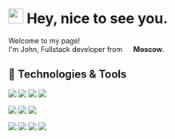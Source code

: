 <h1><img src="https://emojis.slackmojis.com/emojis/images/1531849430/4246/blob-sunglasses.gif?1531849430" width="30"/> Hey, nice to see you.</h1>

<p>Welcome to my page! </br> I'm John, Fullstack developer from <img src="https://hatscripts.github.io/circle-flags/flags/ru.svg" width="14"> <b>Moscow</b>.

## 🔧 Technologies & Tools
![](https://img.shields.io/badge/Linux-informational?style=for-the-badge&logo=linux&logoColor=white&color=0871c4)
![](https://img.shields.io/badge/Windows-informational?style=for-the-badge&logo=windows&logoColor=white&color=0871c4)
![](https://img.shields.io/badge/Git-informational?style=for-the-badge&logo=git&logoColor=white&color=0871c4)
![](https://img.shields.io/badge/PyCharm-informational?style=for-the-badge&logo=intellij-idea&logoColor=white&color=0871c4)

![](https://img.shields.io/badge/Python-informational?style=for-the-badge&logo=python&logoColor=white&color=ffcd20)
![](https://img.shields.io/badge/JavaScript-informational?style=for-the-badge&logo=javascript&logoColor=white&color=ffcd20)
![](https://img.shields.io/badge/Vue-informational?style=for-the-badge&logo=vue.js&logoColor=white&color=ffcd20)

![](https://img.shields.io/badge/PostgreSQL-informational?style=for-the-badge&logo=postgresql&logoColor=white&color=3b77aa)
![](https://img.shields.io/badge/MySQL-informational?style=for-the-badge&logo=mysql&logoColor=white&color=3b77aa)
![](https://img.shields.io/badge/Docker-informational?style=for-the-badge&logo=docker&logoColor=white&color=3b77aa)
![](https://img.shields.io/badge/VMware-informational?style=for-the-badge&logo=vmware&logoColor=white&color=3b77aa)
